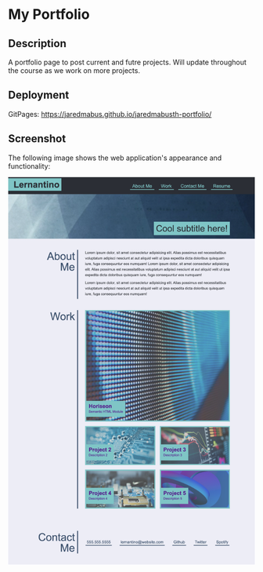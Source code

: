 # My Portfolio

## Description

A portfolio page to post current and futre projects. Will update throughout the course as we work on more projects.

## Deployment

GitPages: https://jaredmabus.github.io/jaredmabusth-portfolio/

## Screenshot

The following image shows the web application's appearance and functionality:

![Screen shot of page](/assets/images/screenshot.png)
